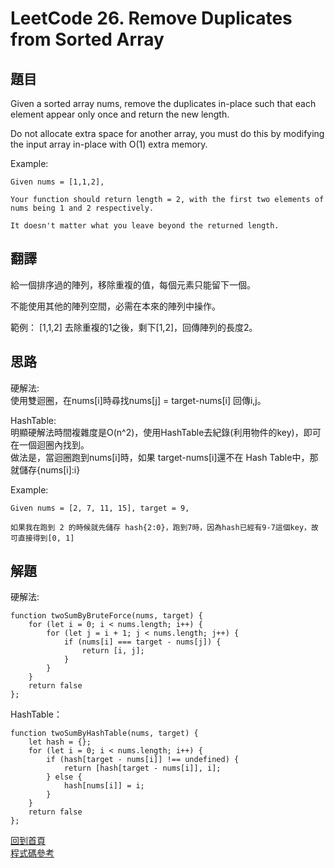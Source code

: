 # LeetCode 26. Remove Duplicates from Sorted Array

## 題目
Given a sorted array nums, remove the duplicates in-place such that each element appear only once and return the new length.

Do not allocate extra space for another array, you must do this by modifying the input array in-place with O(1) extra memory.

Example:
```
Given nums = [1,1,2],

Your function should return length = 2, with the first two elements of nums being 1 and 2 respectively.

It doesn't matter what you leave beyond the returned length.
```
## 翻譯

給一個排序過的陣列，移除重複的值，每個元素只能留下一個。

不能使用其他的陣列空間，必需在本來的陣列中操作。

範例： [1,1,2] 去除重複的1之後，剩下[1,2]，回傳陣列的長度2。

## 思路

硬解法:  
使用雙迴圈，在nums[i]時尋找nums[j] = target-nums[i] 回傳i,j。

HashTable:  
明顯硬解法時間複雜度是O(n^2)，使用HashTable去紀錄(利用物件的key)，即可在一個迴圈內找到。  
做法是，當迴圈跑到nums[i]時，如果 target-nums[i]還不在 Hash Table中，那就儲存{nums[i]:i}

Example:
```
Given nums = [2, 7, 11, 15], target = 9,

如果我在跑到 2 的時候就先儲存 hash{2:0}，跑到7時，因為hash已經有9-7這個key，故可直接得到[0, 1]
```

## 解題

硬解法:
```
function twoSumByBruteForce(nums, target) {
    for (let i = 0; i < nums.length; i++) {
        for (let j = i + 1; j < nums.length; j++) {
            if (nums[i] === target - nums[j]) {
                return [i, j];
            }
        }
    }
    return false
};
```

HashTable：
```
function twoSumByHashTable(nums, target) {
    let hash = {};
    for (let i = 0; i < nums.length; i++) {
        if (hash[target - nums[i]] !== undefined) {
            return [hash[target - nums[i]], i];
        } else {
            hash[nums[i]] = i;
        }
    }
    return false
};
```

[回到首頁](../../README.md)  
[程式碼參考](scripts/index.js)